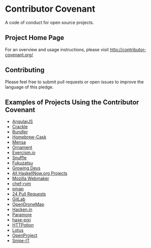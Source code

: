 Contributor Covenant
====================

A code of conduct for open source projects.

## Project Home Page

For an overview and usage instructions, please visit http://contributor-covenant.org/

## Contributing

Please feel free to submit pull requests or open issues to improve the language of this pledge.

## Examples of Projects Using the Contributor Covenant

* [AngularJS](https://github.com/angular/code-of-conduct)
* [Crackle](https://github.com/jordanekay/Crackle)
* [Bundler](https://github.com/bundler/bundler)
* [Homebrew-Cask](https://github.com/caskroom/homebrew-cask)
* [Mensa](https://github.com/jordanekay/Mensa)
* [Ornament](https://github.com/jordanekay/Ornament)
* [Exercism.io](https://github.com/exercism/exercism.io)
* [Snuffle](https://gitlab.com/coraline/snuffle/tree/master)
* [Fukuzatsu](https://gitlab.com/coraline/fukuzatsu/tree/master)
* [Growing Devs](https://github.com/growingdevs/growingdevs.github.io)
* [All HaskellNow.org Projects](http://www.haskellnow.org/wiki/WikiStart#Projects)
* [Mozilla Webmaker](https://www.webmaker.org/)
* [chef-rvm](https://github.com/fnichol/chef-rvm)
* [pmap](https://github.com/bruceadams/pmap)
* [24 Pull Requests](https://github.com/24pullrequests/24pullrequests)
* [GitLab](https://github.com/gitlabhq/gitlabhq)
* [OpenDroneMap](https://github.com/OpenDroneMap/OpenDroneMap)
* [Hacken.in](https://github.com/hacken-in/website)
* [Paramore](https://github.com/iancooper/Paramore)
* [haxe-pixi](https://github.com/adireddy/haxe-pixi)
* [HTTPotion](https://github.com/myfreeweb/httpotion)
* [Lotus](http://lotusrb.org/community#code-of-conduct)
* [OpenProject](https://www.openproject.org/)
* [Snipe-IT](https://github.com/snipe/snipe-it)
